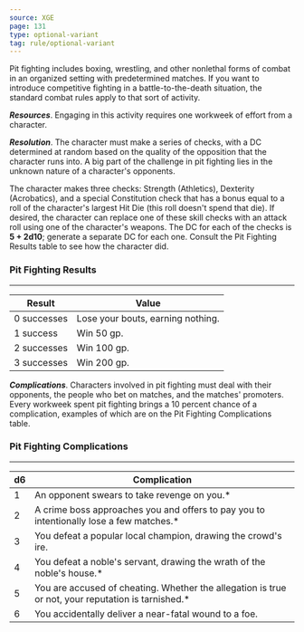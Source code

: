 ```yaml
---
source: XGE
page: 131
type: optional-variant
tag: rule/optional-variant
---
```


Pit fighting includes boxing, wrestling, and other nonlethal forms of combat in an organized setting with predetermined matches. If you want to introduce competitive fighting in a battle-to-the-death situation, the standard combat rules apply to that sort of activity.

**_Resources_**. Engaging in this activity requires one workweek of effort from a character.

**_Resolution_**. The character must make a series of checks, with a DC determined at random based on the quality of the opposition that the character runs into. A big part of the challenge in pit fighting lies in the unknown nature of a character's opponents.

The character makes three checks: Strength (Athletics), Dexterity (Acrobatics), and a special Constitution check that has a bonus equal to a roll of the character's largest Hit Die (this roll doesn't spend that die). If desired, the character can replace one of these skill checks with an attack roll using one of the character's weapons. The DC for each of the checks is **5 + 2d10**; generate a separate DC for each one. Consult the Pit Fighting Results table to see how the character did.

### Pit Fighting Results
---
|Result|Value|
|------|--------|
|0 successes|Lose your bouts, earning nothing.|
|1 success|Win 50 gp.|
|2 successes|Win 100 gp.|
|3 successes|Win 200 gp.|

**_Complications_**. Characters involved in pit fighting must deal with their opponents, the people who bet on matches, and the matches' promoters. Every workweek spent pit fighting brings a 10 percent chance of a complication, examples of which are on the Pit Fighting Complications table.

### Pit Fighting Complications
---
|d6|Complication|
|---|-----------|
|1|An opponent swears to take revenge on you.*|
|2|A crime boss approaches you and offers to pay you to intentionally lose a few matches.*|
|3|You defeat a popular local champion, drawing the crowd's ire.|
|4|You defeat a noble's servant, drawing the wrath of the noble's house.*|
|5|You are accused of cheating. Whether the allegation is true or not, your reputation is tarnished.*|
|6|You accidentally deliver a near-fatal wound to a foe.|

